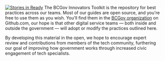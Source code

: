 [![Stories in Ready](https://badge.waffle.io/bcgov/innovation-toolkit.png?label=ready&title=Ready)](https://waffle.io/bcgov/innovation-toolkit)
The BCGov Innovators Toolkit is the repository for best practices across our teams. Most of our guides are open source, and you're free to use them as you wish. You'll find them in the [BCGov organization](https://github.com/bcgov) on Github.com, our hope is that other digital service teams — both inside and outside the government — will adopt or modify the practices outlined here.

By developing this material in the open, we hope to encourage expert review and contributions from members of the tech community, furthering our goal of improving how government works through increased civic engagement of tech specialists.